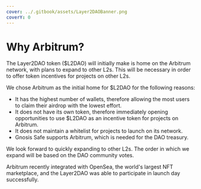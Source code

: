 ```yaml
---
cover: ../.gitbook/assets/Layer2DAOBanner.png
coverY: 0
---
```


# Why Arbitrum?

The Layer2DAO token ($L2DAO) will initially make is home on the Arbitrum network, with plans to expand to other L2s. This will be necessary in order to offer token incentives for projects on other L2s.

We chose Arbitrum as the initial home for $L2DAO for the following reasons:

* It has the highest number of wallets, therefore allowing the most users to claim their airdrop with the lowest effort.
* It does not have its own token, therefore immediately opening opportunities to use $L2DAO as an incentive token for projects on Arbitrum.
* It does not maintain a whitelist for projects to launch on its network.
* Gnosis Safe supports Arbitrum, which is needed for the DAO treasury.

We look forward to quickly expanding to other L2s. The order in which we expand will be based on the DAO community votes.

Arbitrum recently integrated with OpenSea, the world's largest NFT marketplace, and the Layer2DAO was able to participate in launch day successfully.
